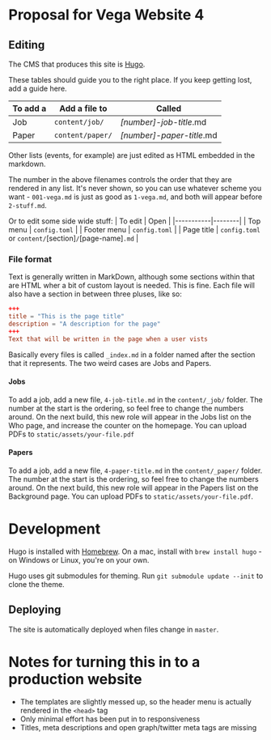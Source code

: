 # Proposal for Vega Website 4

## Editing
The CMS that produces this site is [Hugo](https://gohugo.io/).

These tables should guide you to the right place. If you keep getting lost, add a guide here.

| To add a   | Add a file to | Called |
|------------|---------------|--------|
| Job        | `content/job/`   | _[number]_-_job-title_.md |
| Paper      | `content/paper/` | _[number]_-_paper-title_.md |

Other lists (events, for example) are just edited as HTML embedded in the markdown.

The number in the above filenames controls the order that they are rendered in any list. It's never shown, so you can use whatever scheme you want - `001-vega.md` is just as good as `1-vega.md`, and both will appear before `2-stuff.md`.

Or to edit some side wide stuff:
| To edit   | Open |
|-----------|--------|
| Top menu    | `config.toml` |
| Footer menu | `config.toml` |
| Page title | `config.toml` or  `content/`[section]`/`[page-name]`.md` |



### File format
Text is generally written in MarkDown, although some sections within that are HTML wher a bit of custom layout is needed. This is fine. Each file will also have a section in between three pluses, like so:

```toml
+++
title = "This is the page title"
description = "A description for the page"
+++
Text that will be written in the page when a user vists
```

Basically every files is called `_index.md` in a folder named after the section that it represents. The two weird cases are Jobs and Papers.

#### Jobs
To add a job, add a new file, `4-job-title.md` in the `content/_job/` folder. The number at the start is the ordering, so feel free to change the numbers around. On the next build, this new role will appear in the Jobs list on the Who page, and increase the counter on the homepage. You can upload PDFs to `static/assets/your-file.pdf`

#### Papers
To add a job, add a new file, `4-paper-title.md` in the `content/_paper/` folder. The number at the start is the ordering, so feel free to change the numbers around. On the next build, this new role will appear in the Papers list on the Background page. You can upload PDFs to `static/assets/your-file.pdf`.

# Development
Hugo is installed with [Homebrew](https://brew.sh/). On a mac, install with `brew install hugo` - on Windows or Linux, you're on your own.

Hugo uses git submodules for theming. Run `git submodule update --init` to clone the theme.

## Deploying
The site is automatically deployed when files change in `master`.

# Notes for turning this in to a production website
- The templates are slightly messed up, so the header menu is actually rendered in the `<head>` tag
- Only minimal effort has been put in to responsiveness
- Titles, meta descriptions and open graph/twitter meta tags are missing